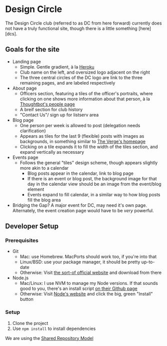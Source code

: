 # Design Circle

The Design Circle club (referred to as DC from here forward) currently does not have a truly functional site, though there is a little something [here][dcs].

[dsc]: http://design.osu.edu/undergrad/co-curricular/design-circle

## Goals for the site

* Landing page
    * Simple. Gentle gradient, à la [Heroku][heroku]
    * Club name on the left, and oversized logo adjacent on the right
    * The three central circles of the DC logo are link to the three remaining pages, and are labeled respectively
* About page
    * Officers section, featuring a tiles of the officer's portraits, where clicking on one shows more information about that person, à la [Thoughtbot's people page][tpp]
    * A breif section for club history
    * "Contact Us"/ sign up for listserv area
* Blog page
    * One person per week is allowed to post (delegation needs clarification)
    * Appears as tiles for the last 9 (flexible) posts with images as backgrounds, in something similar to [The Verge's homepage][theverge]
    * Clicking on a tile expands it to fill the width of the tiles section, and expand vertically as necessary
* Events page
    * Follows the general "tiles" design scheme, though appears slightly more akin to a calendar
        * Blog posts appear in the calendar, link to blog page
        * If there is an event or blog post, the background image for that day in the calendar view should be an image from the event/blog element
        * Events expand to fill calendar, in a similar way to how blog posts fill the blog area
* Bridging the Gap?  A major event for DC, may need it's own page. Alternately, the event creation page would have to be *very* powerful.

[heroku]: http://heroku.com
[tpp]: http://thoughtbot.com/people
[theverge]: http://theverge.com

## Developer Setup

### Prerequisites
* Git
    * Mac: use Homebrew. MacPorts should work too, if you're into that
    * Linux/BSD: use your package manager, it should be pretty up-to-date
    * Otherwise: Visit [the sort-of official website][gs] and download from there
* Node.js
    * Mac/Linux: I use NVM to manage my Node versions. If that sounds good to you, there's an install script [on their Github page][nvm]
    * Otherwise: Visit [Node's website][node] and click the big, green "Install" button

[gs]: http://git-scm.com
[nvm]: https://github.com/creationix/nvm
[node]: http://nodejs.org

### Setup
1. Clone the project
2. Use `npm install` to install dependencies

We are using the [Shared Repository Model][srm]

[srm]: https://guides.github.com/introduction/flow/index.html

